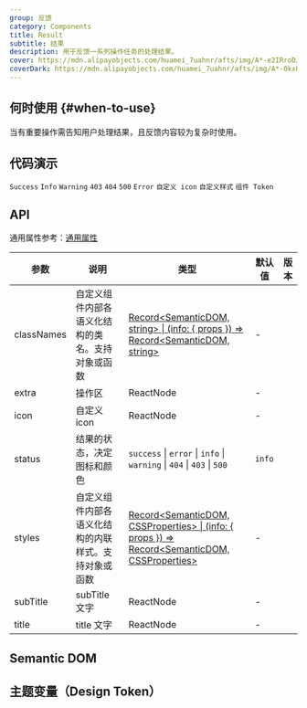 ```yaml
---
group: 反馈
category: Components
title: Result
subtitle: 结果
description: 用于反馈一系列操作任务的处理结果。
cover: https://mdn.alipayobjects.com/huamei_7uahnr/afts/img/A*-e2IRroDJyEAAAAAAAAAAAAADrJ8AQ/original
coverDark: https://mdn.alipayobjects.com/huamei_7uahnr/afts/img/A*-0kxQrbHx2kAAAAAAAAAAAAADrJ8AQ/original
---
```


## 何时使用 {#when-to-use}

当有重要操作需告知用户处理结果，且反馈内容较为复杂时使用。

## 代码演示

<!-- prettier-ignore -->
<code src="./demo/success.tsx">Success</code>
<code src="./demo/info.tsx">Info</code>
<code src="./demo/warning.tsx">Warning</code>
<code src="./demo/403.tsx">403</code>
<code src="./demo/404.tsx">404</code>
<code src="./demo/500.tsx">500</code>
<code src="./demo/error.tsx">Error</code>
<code src="./demo/customIcon.tsx">自定义 icon</code>
<code src="./demo/style-class.tsx" debug>自定义样式</code>
<code src="./demo/component-token.tsx" debug>组件 Token</code>

## API

通用属性参考：[通用属性](/docs/react/common-props)

| 参数 | 说明 | 类型 | 默认值 | 版本 |
| --- | --- | --- | --- | --- |
| classNames | 自定义组件内部各语义化结构的类名。支持对象或函数 | [Record<SemanticDOM, string> \| (info: { props }) => Record<SemanticDOM, string>](#semantic-dom) | - |  |
| extra | 操作区 | ReactNode | - |
| icon | 自定义 icon | ReactNode | - |
| status | 结果的状态，决定图标和颜色 | `success` \| `error` \| `info` \| `warning` \| `404` \| `403` \| `500` | `info` |
| styles | 自定义组件内部各语义化结构的内联样式。支持对象或函数 | [Record<SemanticDOM, CSSProperties> \| (info: { props }) => Record<SemanticDOM, CSSProperties>](#semantic-dom) | - |  |
| subTitle | subTitle 文字 | ReactNode | - |
| title | title 文字 | ReactNode | - |

## Semantic DOM

<code src="./demo/_semantic.tsx" simplify="true"></code>

## 主题变量（Design Token）

<ComponentTokenTable component="Result"></ComponentTokenTable>
